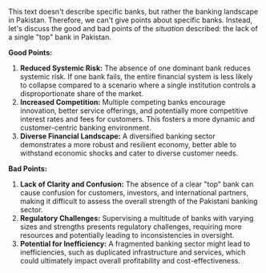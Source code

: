 This text doesn't describe specific banks, but rather the banking landscape in Pakistan.  Therefore, we can't give points about specific banks.  Instead, let's discuss the good and bad points of the *situation* described:  the lack of a single "top" bank in Pakistan.

**Good Points:**

1. **Reduced Systemic Risk:**  The absence of one dominant bank reduces systemic risk. If one bank fails, the entire financial system is less likely to collapse compared to a scenario where a single institution controls a disproportionate share of the market.
2. **Increased Competition:** Multiple competing banks encourage innovation, better service offerings, and potentially more competitive interest rates and fees for customers.  This fosters a more dynamic and customer-centric banking environment.
3. **Diverse Financial Landscape:** A diversified banking sector demonstrates a more robust and resilient economy, better able to withstand economic shocks and cater to diverse customer needs.


**Bad Points:**

1. **Lack of Clarity and Confusion:** The absence of a clear "top" bank can cause confusion for customers, investors, and international partners, making it difficult to assess the overall strength of the Pakistani banking sector.
2. **Regulatory Challenges:**  Supervising a multitude of banks with varying sizes and strengths presents regulatory challenges, requiring more resources and potentially leading to inconsistencies in oversight.
3. **Potential for Inefficiency:**  A fragmented banking sector might lead to inefficiencies, such as duplicated infrastructure and services, which could ultimately impact overall profitability and cost-effectiveness.
